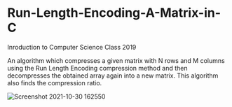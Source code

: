 # Run-Length-Encoding-A-Matrix-in-C

Inroduction to Computer Science Class 2019

An algorithm which compresses a given matrix with N rows and M
columns using the Run Length Encoding compression method and then decompresses
the obtained array again into a new matrix. This algorithm also finds the
compression ratio.


![Screenshot 2021-10-30 162550](https://user-images.githubusercontent.com/49107892/139534494-60bb0274-b981-4dd5-b3e4-73b073caf7fc.png)
